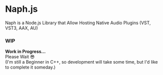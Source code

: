 
# Naph.js

Naph is a Node.js Library that Allow Hosting Native Audio Plugins (VST, VST3, AAX, AU)

### WIP

**Work in Progress...**  
Please Wait 😎  
(I'm still a Beginner in C++, so development will take some time, but I'd like to complete it someday.)
